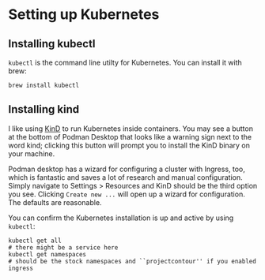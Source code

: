 # Setting up Kubernetes

## Installing kubectl

`kubectl` is the command line utilty for Kubernetes. You can install it with brew:

```shell
brew install kubectl
```

## Installing kind

I like using [KinD](https://kind.sigs.k8s.io/) to run Kubernetes inside containers. You may see a button at the bottom of Podman Desktop that looks like a warning sign next to the word kind; clicking this button will prompt you to install the KinD binary on your machine.

Podman desktop has a wizard for configuring a cluster with Ingress, too, which is fantastic and saves a lot of research and manual configuration. Simply navigate to Settings > Resources and KinD should be the third option you see. Clicking `Create new ...` will open up a wizard for configuration. The defaults are reasonable.

You can confirm the Kubernetes installation is up and active by using `kubectl`:

```shell
kubectl get all
# there might be a service here
kubectl get namespaces
# should be the stock namespaces and ``projectcontour'' if you enabled ingress
```
